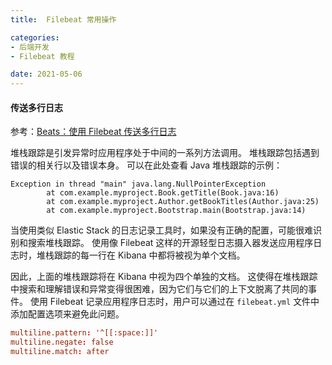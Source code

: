 ```yaml
---
title:  Filebeat 常用操作

categories:
- 后端开发
- Filebeat 教程

date: 2021-05-06
---
```


#### 传送多行日志
参考：[Beats：使用 Filebeat 传送多行日志](https://elasticstack.blog.csdn.net/article/details/106272704)

堆栈跟踪是引发异常时应用程序处于中间的一系列方法调用。 堆栈跟踪包括遇到错误的相关行以及错误本身。 可以在此处查看 Java 堆栈跟踪的示例：

```
Exception in thread "main" java.lang.NullPointerException
        at com.example.myproject.Book.getTitle(Book.java:16)
        at com.example.myproject.Author.getBookTitles(Author.java:25)
        at com.example.myproject.Bootstrap.main(Bootstrap.java:14)
```

当使用类似 Elastic Stack 的日志记录工具时，如果没有正确的配置，可能很难识别和搜索堆栈跟踪。 使用像 Filebeat 这样的开源轻型日志摄入器发送应用程序日志时，堆栈跟踪的每一行在 Kibana 中都将被视为单个文档。

因此，上面的堆栈跟踪将在 Kibana 中视为四个单独的文档。 这使得在堆栈跟踪中搜索和理解错误和异常变得很困难，因为它们与它们的上下文脱离了共同的事件。 使用 Filebeat 记录应用程序日志时，用户可以通过在 `filebeat.yml` 文件中添加配置选项来避免此问题。

```conf
multiline.pattern: '^[[:space:]]'
multiline.negate: false
multiline.match: after
```

